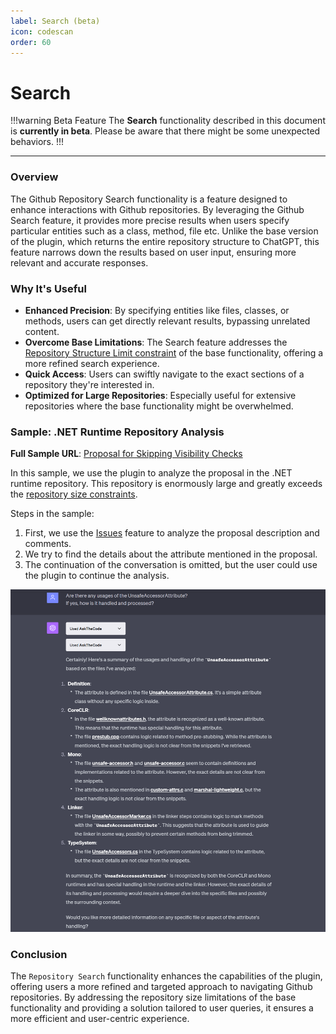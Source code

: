 ```yaml
---
label: Search (beta)
icon: codescan
order: 60
---
```


# Search

!!!warning Beta Feature
The **Search** functionality described in this document is **currently in beta**. Please be aware that there might be some unexpected behaviors.
!!!

---

### Overview
The Github Repository Search functionality is a feature designed to enhance interactions with Github repositories. By leveraging the Github Search feature, it provides more precise results when users specify particular entities such as a class, method, file etc. Unlike the base version of the plugin, which returns the entire repository structure to ChatGPT, this feature narrows down the results based on user input, ensuring more relevant and accurate responses.

### Why It's Useful
- **Enhanced Precision**: By specifying entities like files, classes, or methods, users can get directly relevant results, bypassing unrelated content.
- **Overcome Base Limitations**: The Search feature addresses the [Repository Structure Limit constraint](/usage/basic-usage/#constraints) of the base functionality, offering a more refined search experience.
- **Quick Access**: Users can swiftly navigate to the exact sections of a repository they're interested in.
- **Optimized for Large Repositories**: Especially useful for extensive repositories where the base functionality might be overwhelmed.

### Sample: .NET Runtime Repository Analysis

**Full Sample URL**: [Proposal for Skipping Visibility Checks](https://chat.openai.com/share/e94cbb96-9aee-4e99-9b71-60e7ab1b0dab)

In this sample, we use the plugin to analyze the proposal in the .NET runtime repository. This repository is enormously large and greatly exceeds the [repository size constraints](/usage/basic-usage/#constraints).

Steps in the sample:
1. First, we use the [Issues](/usage/issues) feature to analyze the proposal description and comments.
2. We try to find the details about the attribute mentioned in the proposal.
3. The continuation of the conversation is omitted, but the user could use the plugin to continue the analysis.

![](/resources/usage/search/sample.png)

### Conclusion
The `Repository Search` functionality enhances the capabilities of the plugin, offering users a more refined and targeted approach to navigating Github repositories. By addressing the repository size limitations of the base functionality and providing a solution tailored to user queries, it ensures a more efficient and user-centric experience.
